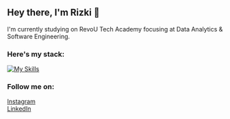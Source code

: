 ## Hey there, I'm Rizki 👋

I'm currently studying on RevoU Tech Academy focusing at Data Analytics & Software Engineering.



### Here's my stack:
[![My Skills](https://skillicons.dev/icons?i=notion,mysql,html,css,js,github&theme=dark)](https://skillicons.dev)



### Follow me on:
<a href="https://instagram.com/rizkihidayatulfadlii?" alt="Instagram">Instagram</a> <br>
<a href="https://www.linkedin.com/in/rizkihidayatulfadli/" alt="LinkedIn">LinkedIn</a>

